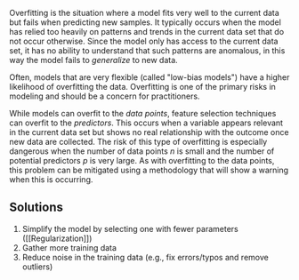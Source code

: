 Overfitting is the situation where a model fits very well to the current data but fails when predicting new samples. It typically occurs when the model has relied too heavily on patterns and trends in the current data set that do not occur otherwise. Since the model only has access to the current data set, it has no ability to understand that such patterns are anomalous, in this way the model fails to *generalize* to new data.

Often, models that are very flexible (called "low-bias models") have a higher likelihood of overfitting the data. Overfitting is one of the primary risks in modeling and should be a concern for practitioners.

While models can overfit to the *data points*, feature selection techniques can overfit to the *predictors*. This occurs when a variable appears relevant in the current data set but shows no real relationship with the outcome once new data are collected. The risk of this type of overfitting is especially dangerous when the number of data points $n$ is small and the number of potential predictors $p$ is very large. As with overfitting to the data points, this problem can be mitigated using a methodology that will show a warning when this is occurring.

## Solutions
1. Simplify the model by selecting one with fewer parameters ([[Regularization]])
2. Gather more training data
3. Reduce noise in the training data (e.g., fix errors/typos and remove outliers)